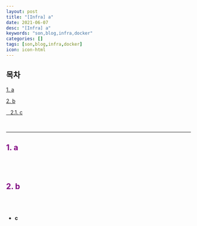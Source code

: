 ```yaml
---
layout: post
title: "[Infra] a"
date: 2021-06-07
desc: "[Infra] a"
keywords: "son,blog,infra,docker"
categories: []
tags: [son,blog,infra,docker]
icon: icon-html
---
```


## 목차

[1. a](#list1)

[2. b](#list2)

[&nbsp;&nbsp; 2.1. c](#list2_1)

<br>

---

## <span style="color:purple">**1. a**</span> <a name="list1"></a>

<br>




<br>

## <span style="color:purple">**2. b**</span> <a name="list2"></a>

<br>



<br>

- **c** <a name="list2_1"></a>

<br>

